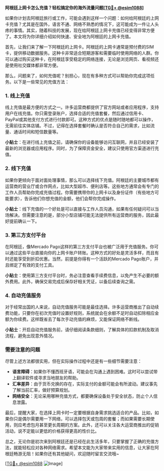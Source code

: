 **阿根廷上网卡怎么充值？轻松搞定你的海外流量问题[[TG💪+ @esim1088](https://t.me/s/esim1088)]**

如果你计划去阿根廷旅行或工作，可能会遇到这样一个问题：如何给阿根廷的上网卡充值？尤其是在国外，语言不通、网络不熟悉的情况下，这可能成为一件让人头疼的事情。其实，随着科技的发展，现在给阿根廷上网卡充值已经变得非常方便了。本文将为你详细介绍如何快速、安全地为阿根廷的上网卡充值。

首先，让我们来了解一下阿根廷的上网卡。阿根廷的上网卡通常是预付费的SIM卡，提供移动数据服务。这种卡非常适合短期游客和需要临时使用网络的人群。你可以通过购买这种卡，在阿根廷享受稳定的网络连接，无论是浏览网页、看视频还是使用社交媒体都非常方便。

那么，问题来了，如何充值呢？别担心，现在有多种方式可以帮助你完成这项任务。以下是一些常见的充值方法：

### 1. **线上充值**
   线上充值是最方便的方式之一。许多运营商都提供了官方网站或者应用程序，支持用户在线充值。你只需登录账户，选择合适的充值套餐，然后通过信用卡、PayPal或其他支付方式进行付款即可。这种方式的优点是随时随地都可以操作，无需前往实体店铺。不过，记得在选择套餐时确认是否符合自己的需求，比如流量、通话时间和短信数量等。

   **小贴士**：在进行线上充值之前，请确保你的设备能够访问互联网，并且已经安装了最新的浏览器或应用程序。同时，为了保障资金安全，建议只使用官方渠道进行充值。

### 2. **线下充值**
   如果你更倾向于面对面处理事情，那么可以选择线下充值。阿根廷的主要城市都有运营商的营业厅或合作网点，比如大型超市、便利店等。这些地方通常会有专门的工作人员帮助你完成充值过程。你需要携带你的上网卡以及身份证件（有些地方可能要求），告诉他们你想充值的金额，他们会帮你完成操作。

   **小贴士**：线下充值的一个好处是可以直接与工作人员沟通，如果有任何疑问可以当场解决。但需要注意的是，部分小型店铺可能无法提供所有运营商的服务，因此最好提前确认一下。

### 3. **第三方支付平台**
   在阿根廷，像Mercado Pago这样的第三方支付平台也被广泛用于充值服务。你可以通过这些平台直接向你的上网卡账户转账。这种方式的好处是灵活多样，而且有时还能享受到折扣优惠。当然，前提是你得有一个活跃的Mercado Pago账户，并且绑定了有效的支付工具。

   **小贴士**：使用第三方支付平台时，务必注意查看手续费信息，以免产生不必要的额外费用。此外，确保交易完成后保存好相关凭证，以备后续查询之需。

### 4. **自动充值服务**
   对于经常出国的人来说，自动充值服务可能是最佳选择。许多运营商推出了自动续费功能，只要你在初次充值时设置好规则，系统就会在余额不足时自动扣除相应金额为你续费。这样既省去了每次手动充值的麻烦，又能保证网络不断线。

   **小贴士**：开启自动充值服务前，请仔细阅读条款细则，了解具体的扣款机制及取消流程，避免出现意外情况。

### 需要注意的问题

尽管上述方法都很实用，但在实际操作过程中还是有一些细节需要注意：

- **语言障碍**：如果你不懂西班牙语，可能会在沟通上遇到困难。这时可以尝试带上翻译软件或寻求当地朋友的帮助。
- **汇率差异**：由于货币兑换的存在，实际支付的金额可能会有所波动。建议事先了解当前汇率，做好预算规划。
- **网络安全**：无论采用哪种充值方式，都要确保设备处于安全状态，防止个人信息泄露。

最后，提醒大家，在选择上网卡时一定要根据自身需求挑选适合的产品。比如，如果你只是偶尔需要用一下网络，可以选择包天或包周的套餐；而如果需要长期使用，则应考虑包月甚至更长周期的方案。此外，还可以关注各大运营商推出的促销活动，说不定能以更低的价格获得更高的性价比。

总之，无论你是初次来到阿根廷还是已经在此生活多年，只要掌握了正确的充值方法，就能轻松应对各种网络需求。希望本文能为大家带来实用的信息，让大家在阿根廷畅游无阻！如果你还有其他疑问，欢迎随时留言交流哦~

[[TG💪+ @esim1088](https://t.me/s/esim1088) ![Image](https://i.postimg.cc/4NQfJmqS/Snipaste-2025-05-13-00-14-12.png)]
